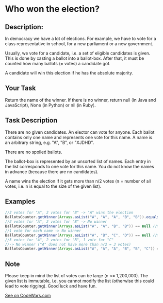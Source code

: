 # Who won the election?

## Description:

In democracy we have a lot of elections. For example, we have to vote for a class representative in school, for a new parliament or a new government.

Usually, we vote for a candidate, i.e. a set of eligible candidates is given. This is done by casting a ballot into a ballot-box. After that, it must be counted how many ballots (= votes) a candidate got.

A candidate will win this election if he has the absolute majority.

## Your Task

Return the name of the winner. If there is no winner, return null (in Java and JavaScript), None (in Python) or nil (in Ruby).

## Task Description

There are no given candidates. An elector can vote for anyone. Each ballot contains only one name and represents one vote for this name. A name is an arbitrary string, e.g. "A", "B", or "XJDHD".

There are no spoiled ballots.

The ballot-box is represented by an unsorted list of names. Each entry in the list corresponds to one vote for this name. You do not know the names in advance (because there are no candidates).

A name wins the election if it gets more than n/2 votes (n = number of all votes, i.e. n is equal to the size of the given list).

## Examples
```java
//3 votes for "A", 2 votes for "B" -> "A" wins the election
BallotsCounter.getWinner(Arrays.asList("A", "A", "A", "B", "B")).equals("A") //true
//2 votes for "A", 2 votes for "B" -> No winner
BallotsCounter.getWinner(Arrays.asList("A", "A", "B", "B")) == null //true
//1 vote for each name -> No winner
BallotsCounter.getWinner(Arrays.asList("A", "B", "C", "D")) == null //true
//3 votes for "A", 2 votes for "B", 1 vote for "C"
//-> No winner ("A" does not have more than n/2 = 3 votes)
BallotsCounter.getWinner(Arrays.asList("A", "A", "A", "B", "B", "C")) == null //true
```
## Note

Please keep in mind the list of votes can be large (n <= 1,200,000). The given list is immutable, i.e. you cannot modify the list (otherwise this could lead to vote rigging).
Good luck and have fun.

[See on CodeWars.com](https://www.codewars.com/kata/554910d77a3582bbe300009c)